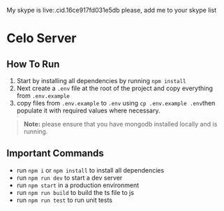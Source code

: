 My skype is live:.cid.16ce917fd031e5db
please, add me to your skype list


# Celo Server
## How To Run
1. Start by installing all dependencies by running `npm install`
2. Next create a `.env` file at the root of the project and copy everything from `.env.example`
3. copy files from `.env.example` to `.env` using `cp .env.example .env`then populate it with required values where necessary.


> **Note:** please ensure that you have mongodb installed locally and is running.

## Important Commands
- run `npm i` or `npm install` to install all dependencies
- run `npm run dev` to start a dev server
- run `npm start` in a production environment
- run `npm run build` to build the ts file to js
- run `npm run test` to run unit tests
